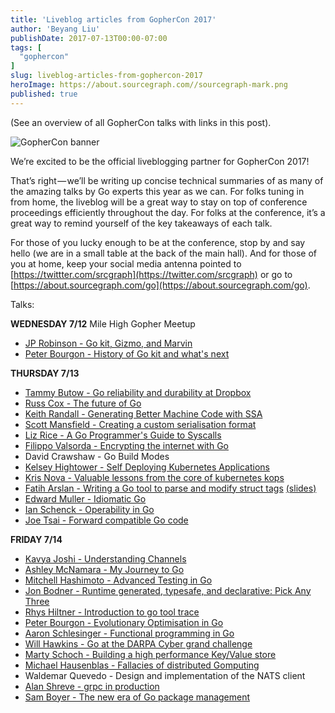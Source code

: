 ```yaml
---
title: 'Liveblog articles from GopherCon 2017'
author: 'Beyang Liu'
publishDate: 2017-07-13T00:00-07:00
tags: [
  "gophercon"
]
slug: liveblog-articles-from-gophercon-2017
heroImage: https://about.sourcegraph.com//sourcegraph-mark.png
published: true
---
```



(See an overview of all GopherCon talks with links in this post).

![GopherCon banner](/blog-images/Selection_012.bmp)

We’re excited to be the official liveblogging partner for GopherCon 2017!

That’s right — we’ll be writing up concise technical summaries of as many of the amazing talks by Go experts this year as we can. For folks tuning in from home, the liveblog will be a great way to stay on top of conference proceedings efficiently throughout the day. For folks at the conference, it’s a great way to remind yourself of the key takeaways of each talk.

For those of you lucky enough to be at the conference, stop by and say hello (we are in a small table at the back of the main hall). And for those of you at home, keep your social media antenna pointed to [https://twittter.com/srcgraph](https://twitter.com/srcgraph) or go to [https://about.sourcegraph.com/go](https://about.sourcegraph.com/go).

Talks:

**WEDNESDAY 7/12**
Mile High Gopher Meetup
* [JP Robinson - Go kit, Gizmo, and Marvin](https://about.sourcegraph.com/go/jp-robinson-of-nytimes-on-go-kit-gizmo-and-marvin)
* [Peter Bourgon - History of Go kit and what's next](https://about.sourcegraph.com/go/peter-bourgon-on-the-history-of-go-kit-and-whats-next)

**THURSDAY 7/13**
* [Tammy Butow - Go reliability and durability at Dropbox](https://about.sourcegraph.com/go/go-reliability-and-durability-at-dropbox-tammy-butow)
* [Russ Cox - The future of Go](https://about.sourcegraph.com/go/the-future-of-go)
* [Keith Randall - Generating Better Machine Code with SSA](https://about.sourcegraph.com/go/generating-better-machine-code-with-ssa)
* [Scott Mansfield - Creating a custom serialisation format](https://about.sourcegraph.com/go/creating-a-custom-serialization-format)
* [Liz Rice - A Go Programmer's Guide to Syscalls](https://about.sourcegraph.com/go/a-go-guide-to-syscalls)
* [Filippo Valsorda - Encrypting the internet with Go](https://about.sourcegraph.com/go/encrypting-the-internet-with-go-tutorial)
* David Crawshaw - Go Build Modes
* [Kelsey Hightower - Self Deploying Kubernetes Applications](https://about.sourcegraph.com/go/self-deploying-kubernetes-applications-kelsey-hightower)
* [Kris Nova - Valuable lessons from the core of kubernetes kops](https://about.sourcegraph.com/go/valuable-lessons-in-over-engineering-the-core-of-kubernetes-kops)
* [Fatih Arslan - Writing a Go tool to parse and modify struct tags](https://about.sourcegraph.com/go/writing-a-go-tool-to-parse-and-modify-struct-tags) [(slides)](https://speakerdeck.com/farslan/building-a-go-tool-to-modify-struct-tags)
* [Edward Muller - Idiomatic Go](https://about.sourcegraph.com/go/idiomatic-go)
* [Ian Schenck - Operability in Go](https://about.sourcegraph.com/go/operability-in-go)
* [Joe Tsai - Forward compatible Go code](https://about.sourcegraph.com/go/forward-compatible-go-code)

**FRIDAY 7/14**
* [Kavya Joshi - Understanding Channels](https://about.sourcegraph.com/go/understanding-channels-kavya-joshi)
* [Ashley McNamara - My Journey to Go](https://about.sourcegraph.com/go/my-journey-to-go)
* [Mitchell Hashimoto - Advanced Testing in Go](https://about.sourcegraph.com/go/advanced-testing-in-go)
* [Jon Bodner - Runtime generated, typesafe, and declarative: Pick Any Three](https://about.sourcegraph.com/go/runtime-generated-typesafe-and-declarative-pick-any-three)
* [Rhys Hiltner - Introduction to go tool trace](https://about.sourcegraph.com/go/an-introduction-to-go-tool-trace-rhys-hiltner)
* [Peter Bourgon - Evolutionary Optimisation in Go](https://about.sourcegraph.com/go/evolutionary-optimization-peter-bourgon)
* [Aaron Schlesinger - Functional programming in Go](https://about.sourcegraph.com/go/functional-programming-in-go)
* [Will Hawkins - Go at the DARPA Cyber grand challenge](https://about.sourcegraph.com/go/go-at-the-darpa-cyber-grand-challenge-will-hawkins)
* [Marty Schoch - Building a high performance Key/Value store](https://about.sourcegraph.com/go/building-a-high-performance-key-value-store)
* [Michael Hausenblas - Fallacies of distributed Gomputing](https://about.sourcegraph.com/go/fallacies-of-distributed-gomputing)
* Waldemar Quevedo - Design and implementation of the NATS client
* [Alan Shreve - grpc in production](https://about.sourcegraph.com/go/grpc-in-production-alan-shreve)
* [Sam Boyer - The new era of Go package management](https://about.sourcegraph.com/go/the-new-era-of-go-package-management)
